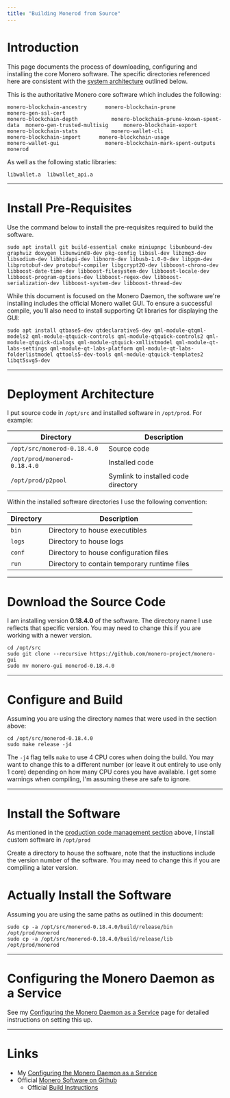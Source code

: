 ```yaml
---
title: "Building Monerod from Source"
---
```


# Introduction

This page documents the process of downloading, configuring and installing the core Monero software. The specific directories referenced here are consistent with the [system architecture](#system-architecture) outlined below.

This is the authoritative Monero core software which includes the following:

```
monero-blockchain-ancestry	    monero-blockchain-prune			monero-gen-ssl-cert
monero-blockchain-depth		      monero-blockchain-prune-known-spent-data	monero-gen-trusted-multisig     monero-blockchain-export	  monero-blockchain-stats			monero-wallet-cli               monero-blockchain-import	  monero-blockchain-usage			monero-wallet-gui               monero-blockchain-mark-spent-outputs  
monerod
```

As well as the following static libraries:
```
libwallet.a  libwallet_api.a
```

---

# Install Pre-Requisites

Use the command below to install the pre-requisites required to build the software.

```
sudo apt install git build-essential cmake miniupnpc libunbound-dev graphviz doxygen libunwind8-dev pkg-config libssl-dev libzmq3-dev libsodium-dev libhidapi-dev libnorm-dev libusb-1.0-0-dev libpgm-dev libprotobuf-dev protobuf-compiler libgcrypt20-dev libboost-chrono-dev libboost-date-time-dev libboost-filesystem-dev libboost-locale-dev libboost-program-options-dev libboost-regex-dev libboost-serialization-dev libboost-system-dev libboost-thread-dev
```

While this document is focused on the Monero Daemon, the software we're installing includes the official Monero wallet GUI. To ensure a successful compile, you'll also need to install supporting Qt libraries for displaying the GUI:

```
sudo apt install qtbase5-dev qtdeclarative5-dev qml-module-qtqml-models2 qml-module-qtquick-controls qml-module-qtquick-controls2 qml-module-qtquick-dialogs qml-module-qtquick-xmllistmodel qml-module-qt-labs-settings qml-module-qt-labs-platform qml-module-qt-labs-folderlistmodel qttools5-dev-tools qml-module-qtquick-templates2 libqt5svg5-dev
```

---

# Deployment Architecture

I put source code in `/opt/src` and installed software in `/opt/prod`. For example:

Directory                    | Description
-----------------------------|-------------------
`/opt/src/monerod-0.18.4.0`  | Source code
`/opt/prod/monerod-0.18.4.0` | Installed code
`/opt/prod/p2pool`           | Symlink to installed code directory

Within the installed software directories I use the following convention:

Directory   | Description
------------|-------------------
`bin`       | Directory to house executibles 
`logs`      | Directory to house logs
`conf`      | Directory to house configuration files
`run`       | Directory to contain temporary runtime files

---

# Download the Source Code

I am installing version **0.18.4.0** of the software. The directory name I use reflects that specific version. You may need to change this if you are working with a newer version.

```
cd /opt/src
sudo git clone --recursive https://github.com/monero-project/monero-gui
sudo mv monero-gui monerod-0.18.4.0
```

---

# Configure and Build

Assuming you are using the directory names that were used in the section above:

```
cd /opt/src/monerod-0.18.4.0
sudo make release -j4
```

The `-j4` flag tells `make` to use 4 CPU cores when doing the build. You may want to change this to a different number (or leave it out entirely to use only 1 core) depending on how many CPU cores you have available. I get some warnings when compiling, I'm assuming these are safe to ignore. 

---

# Install the Software

As mentioned in the [production code management section](#production-code-management) above, I install custom software in `/opt/prod`

Create a directory to house the software, note that the instuctions include the version number of the software. You may need to change this if you are compiling a later version.

# Actually Install the Software

Assuming you are using the same paths as outlined in this document:

```
sudo cp -a /opt/src/monerod-0.18.4.0/build/release/bin /opt/prod/monerod
sudo cp -a /opt/src/monerod-0.18.4.0/build/release/lib /opt/prod/monerod
```

---

# Configuring the Monero Daemon as a Service

See my [Configuring the Monero Daemon as a Service](/pages/Configuring-the-Monero-Daemon-as-a-Service.html) page for detailed instructions on setting this up.

---

# Links

* My [Configuring the Monero Daemon as a Service](/pages/Configuring-the-Monero-Daemon-as-a-Service.html)
* Official [Monero Software on Github](https://github.com/monero-project/monero-gui)
  * Official [Build Instructions](https://github.com/monero-project/monero-gui?tab=readme-ov-file#compiling-the-monero-gui-from-source)









